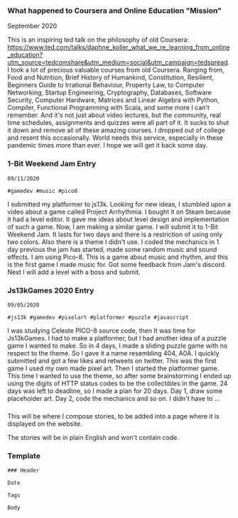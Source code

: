### What happened to Coursera and Online Education "Mission"

September 2020

This is an inspiring ted talk on the philosophy of old Coursera: https://www.ted.com/talks/daphne_koller_what_we_re_learning_from_online_education?utm_source=tedcomshare&utm_medium=social&utm_campaign=tedspread. I took a lot of precious valuable courses from old Coursera. Ranging from, Food and Nutrition, Brief History of Humankind, Constitution, Resilient, Beginners Guide to Irrational Behaviour, Property Law, to Computer Networking, Startup Engineering, Cryptography, Databases, Software Security, Computer Hardware, Matrices and Linear Algebra with Python, Compiler, Functional Programming with Scala, and some more I can't remember. And it's not just about video lectures, but the community, real time schedules, assignments and quizzes were all part of it. It sucks to shut it down and remove all of these amazing courses. I dropped out of college and resent this occasionally. World needs this service, especially in these pandemic times more than ever. I hope we will get it back some day.


### 1-Bit Weekend Jam Entry

    09/11/2020

    #gamedev #music #pico8

I submitted my platformer to js13k. Looking for new ideas, I stumbled upon a video about a game called Project Arrhythmia. I bought it on Steam because it had a level editor. It gave me ideas about level design and implementation of such a game. Now, I am making a similar game. I will submit it to 1-Bit Weekend Jam. It lasts for two days and there is a restriction of using only two colors. Also there is a theme I didn't use. I coded the mechanics in 1 day previous the jam has started, made some random music and sound effects. I am using Pico-8. This is a game about music and rhythm, and this is the first game I made music for. Got some feedback from Jam's discord. Next I will add a level with a boss and submit.


### Js13kGames 2020 Entry

    09/05/2020

    #js13k #gamedev #pixelart #platformer #puzzle #javascript

I was studying Celeste PICO-8 source code, then It was time for Js13kGames. I had to make a platformer, but I had another idea of a puzzle game I wanted to make. So in 4 days, I made a sliding puzzle game with no respect to the theme. So I gave it a name resembling 404, A0A. I quickly submitted and got a few likes and retweets on twitter. This was the first game I used my own made pixel art. Then I started the platformer game. This time I wanted to use the theme, so after some brainstorming I ended up using the digits of HTTP status codes to be the collectibles in the game. 24 days was left to deadline, so I made a plan for 20 days. Day 1, draw some placeholder art. Day 2, code the mechanics and so on. I didn't have to ...

### 

This will be where I compose stories, to be added into a page where it is displayed on the website.

The stories will be in plain English and won't contain code.


### Template

    ### Header

    Date

    Tags

    Body
